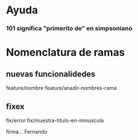 # Ayuda
### 101 significa "primerito de" en simpsoniano

# Nomenclatura de ramas
## nuevas funcionalidedes
feature/nombre
feature/anadir-nombres-rama
## fixex
fix/error
fix/muestra-titulo-en-minuscula

firma... Fernando
